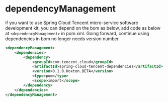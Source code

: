 # dependencyManagement

if you want to use Spring Cloud Tencent micro-service software development kit, you can depend on the bom as below, add code as below at ```<dependencyManagement>``` in pom.xml. Going forward, continue using dependencies in bom no longer needs version number.

```xml
<dependencyManagement>
    <dependencies>
        <dependency>
            <groupId>com.tencent.cloud</groupId>
            <artifactId>spring-cloud-tencent-dependencies</artifactId>
            <version>0.1.0.Hoxton.BETA</version>
            <type>pom</type>
            <scope>import</scope>
        </dependency>
    </dependencies>
</dependencyManagement>
```

